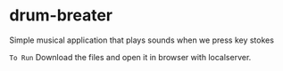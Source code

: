 # drum-breater
Simple musical application that plays sounds when we press key stokes

`To Run`
Download the files and open it in browser with localserver.
